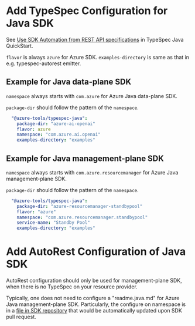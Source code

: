 # Add TypeSpec Configuration for Java SDK

See [Use SDK Automation from REST API specifications](https://github.com/Azure/azure-sdk-for-java/wiki/TypeSpec-Java-Quickstart#use-sdk-automation-from-rest-api-specifications) in TypeSpec Java QuickStart.

`flavor` is always `azure` for Azure SDK.
`examples-directory` is same as that in e.g. typespec-autorest emitter.

## Example for Java data-plane SDK

`namespace` always starts with `com.azure` for Azure Java data-plane SDK.

`package-dir` should follow the pattern of the `namespace`.

```yaml
  "@azure-tools/typespec-java":
    package-dir: "azure-ai-openai"
    flavor: azure
    namespace: "com.azure.ai.openai"
    examples-directory: "examples"
```

## Example for Java management-plane SDK

`namespace` always starts with `com.azure.resourcemanager` for Azure Java management-plane SDK.

`package-dir` should follow the pattern of the `namespace`.

```yaml
  "@azure-tools/typespec-java":
    package-dir: "azure-resourcemanager-standbypool"
    flavor: "azure"
    namespace: "com.azure.resourcemanager.standbypool"
    service-name: "Standby Pool"
    examples-directory: "examples"
```

# Add AutoRest Configuration of Java SDK 

AutoRest configuration should only be used for management-plane SDK, when there is no TypeSpec on your resource provider.

Typically, one does not need to configure a "readme.java.md" for Azure Java management-plane SDK.
Particularly, the configure on namespace is in a [file in SDK repository](https://github.com/Azure/azure-sdk-for-java/blob/main/eng/mgmt/automation/api-specs.yaml) that would be automatically updated upon SDK pull request. 
